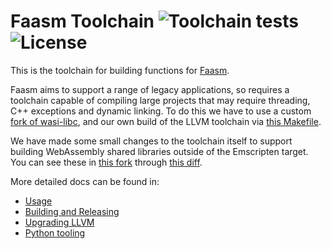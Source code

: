 # Faasm Toolchain ![Toolchain tests](https://github.com/faasm/faasm-toolchain/workflows/Build/badge.svg) ![License](https://img.shields.io/github/license/faasm/faasm-toolchain.svg)

This is the toolchain for building functions for
[Faasm](https://github.com/faasm/faasm).

Faasm aims to support a range of legacy applications, so requires a toolchain
capable of compiling large projects that may require threading, C++ exceptions
and dynamic linking. To do this we have to use a custom [fork of
wasi-libc](https://github.com/faasm/wasi-libc), and our own build of the
LLVM toolchain via [this Makefile](Makefile).  

We have made some small changes to the toolchain itself to support building
WebAssembly shared libraries outside of the Emscripten target. You can see these
in [this fork](https://github.com/faasm/llvm-project) through [this
diff](https://github.com/llvm/llvm-project/compare/llvmorg-10.0.1...faasm:faasm).

More detailed docs can be found in:

- [Usage](docs/usage.md)
- [Building and Releasing](docs/release.md)
- [Upgrading LLVM](docs/upgrading-llvm.md)
- [Python tooling](docs/python.md)

